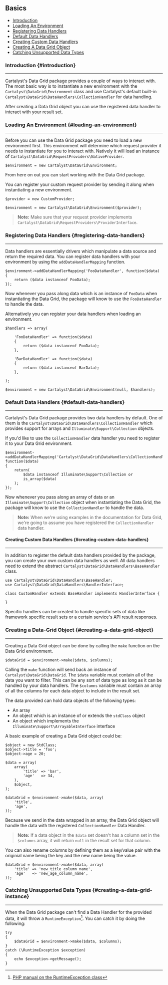 ## Basics

- [Introduction](#introduction)
- [Loading An Environment](#loading-an-environment)
- [Registering Data Handlers](#registering-data-handlers)
- [Default Data Handlers](#default-data-handlers)
- [Creating Custom Data Handlers](#creating-custom-data-handlers)
- [Creating A Data Grid Object](#creating-a-data-grid-object)
- [Catching Unsupported Data Types]()

### Introduction {#introduction}

----

Cartalyst's Data Grid package provides a couple of ways to interact with. The most basic way is to instantiate a new environment with the `Cartalyst\DataGrid\Environment` class and use Cartalyst's default built-in `Cartalyst\DataGrid\DataHandlers\CollectionHandler` for data handling.

After creating a Data Grid object you can use the registered data handler to interact with your result set.


### Loading An Environment {#loading-an-environment}

---

Before you can use the Data Grid package you need to load a new environment first. This environment will determine which request provider it needs to instantiate for you to interact with. Natively it will load an instance of `Cartalyst\DataGrid\RequestProviders\NativeProvider`.

	$environment = new Cartalyst\DataGrid\Environment;

From here on out you can start working with the Data Grid package.

You can register your custom request provider by sending it along when instantiating a new environment.

	$provider = new CustomProvider;

	$environment = new Cartalyst\DataGrid\Environment($provider);

> **Note:** Make sure that your request provider implements `Cartalyst\DataGrid\RequestProviders\ProviderInterface`.


### Registering Data Handlers {#registering-data-handlers}

---

Data handlers are essentially drivers which manipulate a data source and return the required data. You can register data handlers with your environment by using the `addDataHandlerMapping` function.

	$environment->addDataHandlerMapping('FooDataHandler', function($data)
	{
		return ($data instanceof FooData);
	});

Now whenever you pass along data which is an instance of `FooData` when instantiating the Data Grid, the package will know to use the `FooDataHandler` to handle the data.

Alternatively you can register your data handlers when loading an environment.

	$handlers => array(

		'FooDataHandler' => function($data)
		{
			return ($data instanceof FooData);
		},

		'BarDataHandler' => function($data)
		{
			return ($data instanceof BarData);
		},

	);

	$environment = new Cartalyst\DataGrid\Environment(null, $handlers);


### Default Data Handlers {#default-data-handlers}

---

 Cartalyst's Data Grid package provides two data handlers by default. One of them is the `Cartalyst\DataGrid\DataHandlers\CollectionHandler` which provides support for arrays and `Illuminate\Support\Collection` objects.

If you'd like to use the `CollectionHandler` data handler you need to register it to your Data Grid environment.

	$environment->addDataHandlerMapping('Cartalyst\DataGrid\DataHandlers\CollectionHandler', function($data)
	{
		return(
			$data instanceof Illuminate\Support\Collection or
			is_array($data)
		);
	});

Now whenever you pass along an array of data or an `Illuminate\Support\Collection` object when instantiating the Data Grid, the package will know to use the `CollectionHandler` to handle the data.

> **Note:** When we're using examples in the documentation for Data Grid, we're going to assume you have registered the `CollectionHandler` data handler.


#### Creating Custom Data Handlers {#creating-custom-data-handlers}

---

In addition to register the default data handlers provided by the package, you can create your own custom data handlers as well. All data handlers need to extend the abstract `Cartalyst\DataGrid\DataHandlers\BaseHandler` class.

	use Cartalyst\DataGrid\DataHandlers\BaseHandler;
	use Cartalyst\DataGrid\DataHandlers\HandlerInterface;

	class CustomHandler extends BaseHandler implements HandlerInterface {

	}

Specific handlers can be created to handle specific sets of data like framework specific result sets or a certain service's API result responses.


### Creating a Data-Grid Object {#creating-a-data-grid-object}

---

Creating a Data Grid object can be done by calling the `make` function on the Data Grid environment.

	$dataGrid = $environment->make($data, $columns);

Calling the `make` function will send back an instance of `Cartalyst\DataGrid\DataGrid`. The `$data` variable must contain all of the data you want to filter. This can be any sort of data type as long as it can be handled by your data handlers. The `$columns` variable must contain an array of all the columns for each data object to include in the result set.

The data provided can hold data objects of the following types:

- An array
- An object which is an instance of or extends the `stdClass` object
- An object which implements the `Illuminate\Support\ArrayableInterface` interface

A basic example of creating a Data Grid object could be:

	$object = new StdClass;
	$object->title = 'foo';
	$object->age = 20;

	$data = array(
		array(
			'title' => 'bar',
			'age'   => 34,
		),
		$object,
	);

	$dataGrid = $environment->make($data, array(
		'title',
		'age',
	));

Because we send in the data wrapped in an array, the Data Grid object will handle the data with the registered `CollectionHandler` Data Handler.

> **Note:** If a data object in the `$data` set doesn't has a column set in the `$columns` array, it will return `null` in the result set for that column.

You can also rename columns by defining them as a key/value pair with the originial name being the key and the new name being the value.

	$dataGrid = $environment->make($data, array(
		'title' => 'new_title_column_name',
		'age'   => 'new_age_column_name',
	));


### Catching Unsupported Data Types {#creating-a-data-grid-instance}

---

When the Data Grid package can't find a Data Handler for the provided data, it will throw a `RuntimeException`[^1]. You can catch it by doing the following:

	try
	{
		$dataGrid = $environment->make($data, $columns);
	}
	catch (\RuntimeException $exception)
	{
		echo $exception->getMessage();
	}

[^1]: [PHP manual on the RuntimeException class](http://php.net/manual/en/class.runtimeexception.php)
